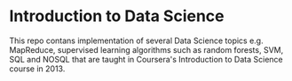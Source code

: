 # Introduction to Data Science

This repo contans implementation of several Data Science topics e.g. MapReduce, supervised learning algorithms such as random forests, SVM, SQL and NOSQL that are taught in Coursera's Introduction to Data Science course in 2013.
